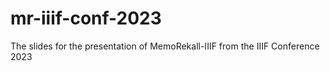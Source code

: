 # mr-iiif-conf-2023
The slides for the presentation of MemoRekall-IIIF from the IIIF Conference 2023
